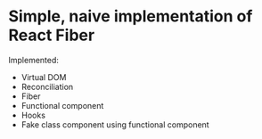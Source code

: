 # Simple, naive implementation of React Fiber

Implemented:
- Virtual DOM
- Reconciliation
- Fiber
- Functional component
- Hooks
- Fake class component using functional component